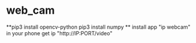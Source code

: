# web_cam
**pip3 install opencv-python
pip3 install numpy
**
install app "ip webcam" in your phone
get ip "http://IP:PORT/video"
